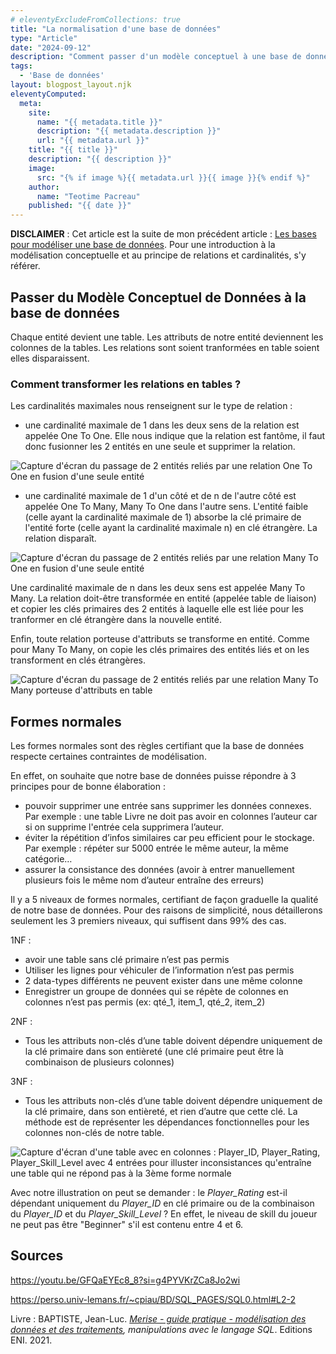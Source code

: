 ```yaml
---
# eleventyExcludeFromCollections: true
title: "La normalisation d'une base de données"
type: "Article"
date: "2024-09-12"
description: "Comment passer d'un modèle conceptuel à une base de données et comment s'assurer de sa robustesse ?"
tags: 
  - 'Base de données'
layout: blogpost_layout.njk
eleventyComputed:
  meta:
    site:
      name: "{{ metadata.title }}"
      description: "{{ metadata.description }}"
      url: "{{ metadata.url }}"
    title: "{{ title }}"
    description: "{{ description }}"
    image:
      src: "{% if image %}{{ metadata.url }}{{ image }}{% endif %}"
    author:
      name: "Teotime Pacreau"
    published: "{{ date }}"
---
```

**DISCLAIMER** : Cet article est la suite de mon précédent article : [Les bases pour modéliser une base de données](https://www.teotimepacreau.fr/blog/modelisation-base-de-donnees/). Pour une introduction à la modélisation conceptuelle et au principe de relations et cardinalités, s'y référer.

## Passer du Modèle Conceptuel de Données à la base de données
Chaque entité devient une table. Les attributs de notre entité deviennent les colonnes de la tables. Les relations sont soient tranformées en table soient elles disparaissent.

### Comment transformer les relations en tables ?
Les cardinalités maximales nous renseignent sur le type de relation :
- une cardinalité maximale de 1 dans les deux sens de la relation est appelée One To One. Elle nous indique que la relation est fantôme, il faut donc fusionner les 2 entités en une seule et supprimer la relation.

![Capture d'écran du passage de 2 entités reliés par une relation One To One en fusion d'une seule entité](/img/relation-one-to-one.png "Passage de 2 entités reliés par une relation One To One en fusion d'une seule entité, crédit schéma : Université Le Mans")

- une cardinalité maximale de 1 d'un côté et de n de l'autre côté est appelée One To Many, Many To One dans l'autre sens. L'entité faible (celle ayant la cardinalité maximale de 1) absorbe la clé primaire de l'entité forte (celle ayant la cardinalité maximale n) en clé étrangère. La relation disparaît.

![Capture d'écran du passage de 2 entités reliés par une relation Many To One en fusion d'une seule entité](/img/relation-many-to-one.png "Passage de 2 entités reliés par une relation May To One en table (FK = clé étrangère. PK = clé primaire)")

Une cardinalité maximale de n dans les deux sens est appelée Many To Many. La relation doit-être transformée en entité (appelée table de liaison) et copier les clés primaires des 2 entités à laquelle elle est liée pour les tranformer en clé étrangère dans la nouvelle entité.

Enfin, toute relation porteuse d'attributs se transforme en entité. Comme pour Many To Many, on copie les clés primaires des entités liés et on les transforment en clés étrangères.

![Capture d'écran du passage de 2 entités reliés par une relation Many To Many porteuse d'attributs en table](/img/relation-many-to-many-et-relation-porteuse-attributs.png "Passage d'une relation Many To Many porteuse d'attributs à une table, crédit schéma : Université Le Mans")

## Formes normales
Les formes normales sont des règles certifiant que la base de données respecte certaines contraintes de modélisation.

En effet, on souhaite que notre base de données puisse répondre à 3 
principes pour de bonne élaboration : 
- pouvoir supprimer une entrée sans supprimer les données connexes. Par exemple : une table Livre ne doit pas avoir en colonnes l’auteur car si on supprime l'entrée cela supprimera l’auteur.
- éviter la répétition d’infos similaires car peu efficient pour le stockage. Par exemple : répéter sur 5000 entrée le même auteur, la même catégorie…
- assurer la consistance des données (avoir à entrer manuellement plusieurs fois le même nom d’auteur entraîne des erreurs)

Il y a 5 niveaux de formes normales, certifiant de façon graduelle la qualité de notre base de données. Pour des raisons de simplicité, nous détaillerons seulement les 3 premiers niveaux, qui suffisent dans 99% des cas.

1NF :
- avoir une table sans clé primaire n’est pas permis
- Utiliser les lignes pour véhiculer de l’information n’est pas permis
- 2 data-types différents ne peuvent exister dans une même colonne
- Enregistrer un groupe de données qui se répète de colonnes en colonnes n’est pas permis (ex: qté_1, item_1, qté_2, item_2)

2NF :
- Tous les attributs non-clés d’une table doivent dépendre uniquement de la clé primaire dans son entièreté (une clé primaire peut être là combinaison de plusieurs colonnes)

3NF :
- Tous les attributs non-clés d’une table doivent dépendre uniquement de la clé primaire, dans son entièreté, et rien d’autre que cette clé. La méthode est de représenter les dépendances fonctionnelles pour les colonnes non-clés de notre table.

![Capture d'écran d'une table avec en colonnes : Player_ID, Player_Rating, Player_Skill_Level avec 4 entrées pour illuster inconsistances qu'entraîne une table qui ne répond pas à la 3ème forme normale](/img/3eme_forme_normale.png "Illustration des inconsistances qu'entraîne une table qui ne répond pas à la 3ème forme normale. Crédit vidéo Learn Database Normalization, chaîne Youtube Decomplexify")

Avec notre illustration on peut se demander : le *Player_Rating* est-il dépendant uniquement du *Player_ID* en clé primaire ou de la combinaison du *Player_ID* et du *Player_Skill_Level* ? En effet, le niveau de skill du joueur ne peut pas être "Beginner" s'il est contenu entre 4 et 6.

## Sources
<https://youtu.be/GFQaEYEc8_8?si=g4PYVKrZCa8Jo2wi>

<https://perso.univ-lemans.fr/~cpiau/BD/SQL_PAGES/SQL0.html#L2-2>

Livre : BAPTISTE, Jean-Luc. *[Merise - guide pratique - modélisation des données et des traitements](https://www.editions-eni.fr/livre/merise-guide-pratique-3e-edition-modelisation-des-donnees-et-des-traitements-manipulations-avec-le-langage-sql-9782409015342), manipulations avec le langage SQL*. Editions ENI. 2021.